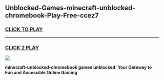 
## Unblocked-Games-minecraft-unblocked-chromebook-Play-Free-ccez7
<h3>
<a href="https://premium76.site?title=minecraft-unblocked-chromebook&ref=18A1">CLICK TO PLAY</a></h3>
<hr>

<h3>
<a href="https://premium76.site?title=minecraft-unblocked-chromebook&ref=18A1">CLICK 2 PLAY</a>
  
</h3>

<a href="https://premium76.site?title=minecraft-unblocked-chromebook&ref=18A1"><img src="https://clearcache.store/games.png"></a>


**minecraft-unblocked-chromebook games unblocked: Your Gateway to Fun and Accessible Online Gaming**
